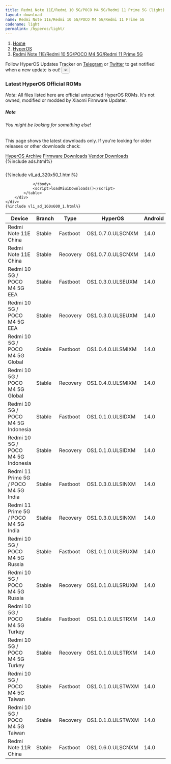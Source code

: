 ```yaml
---
title: Redmi Note 11E/Redmi 10 5G/POCO M4 5G/Redmi 11 Prime 5G (light) HyperOS Downloads
layout: download
name: Redmi Note 11E/Redmi 10 5G/POCO M4 5G/Redmi 11 Prime 5G
codename: light
permalink: /hyperos/light/
---
```

<nav aria-label="breadcrumb">
    <ol class="breadcrumb">
        <li class="breadcrumb-item"><a href="/">Home</a></li>
        <li class="breadcrumb-item"><a href="/hyperos/">HyperOS</a></li>
        <li class="breadcrumb-item active" aria-current="page"><a href="/hyperos/light/">Redmi Note 11E/Redmi 10 5G/POCO M4 5G/Redmi 11 Prime 5G</a></li>
    </ol>
</nav>
<div class="alert alert-primary alert-dismissible fade show" role="alert">
    Follow HyperOS Updates Tracker on <a href="https://t.me/MIUIUpdatesTracker" class="alert-link">Telegram</a>
     or <a href="https://twitter.com/MiFwUpdater" class="alert-link">Twitter</a> to get notified when a new update is out!
    <button type="button" class="close" data-dismiss="alert" aria-label="Close">
        <span aria-hidden="true">&times;</span>
    </button>
</div>

### Latest HyperOS Official ROMs
*Note*: All files listed here are official untouched HyperOS ROMs. It's not owned, modified or modded by Xiaomi Firmware Updater.
<div class="card">
  <div class="card-body">
    <h5 class="card-title">Note</h5>
    <h6 class="card-subtitle mb-2 text-muted">You might be looking for something else!</h6>
    <p class="card-text">This page shows the latest downloads only.
     If you're looking for older releases or other downloads check:</p>
    <a href="/archive/hyperos/light/" class="card-link">HyperOS Archive</a>
    <a href="/firmware/light/" class="card-link">Firmware Downloads</a>
    <a href="/vendor/light/" class="card-link">Vendor Downloads</a>
  </div>
</div>
{%include ads.html%}
<div class="row justify-content-center">
    <div class="col-10">
        <div class="table-responsive-md" style="margin-top: 25px;">
            {%include vli_ad_320x50_1.html%}
            <table id="miui" class="display dt-responsive nowrap compact table table-striped table-hover table-sm">
                <thead class="thead-dark">
                    <tr>
                        <th data-ref="device">Device</th>
                        <th data-ref="branch">Branch</th>
                        <th data-ref="type">Type</th>
                        <th data-ref="miui">HyperOS</th>
                        <th data-ref="android">Android</th>
                        <th data-ref="size">Size</th>
                        <th data-ref="size">Date</th>
                        <th data-ref="link">Link</th>
                    </tr>
                </thead>
                <tbody>
                <tr><td>Redmi Note 11E China</td><td>Stable</td><td>Fastboot</td><td>OS1.0.7.0.ULSCNXM</td><td>14.0</td><td>5.7 GB</td><td>2024-03-04</td><td><a href="/hyperos/light/stable/OS1.0.7.0.ULSCNXM/">Download</a></td></tr>
<tr><td>Redmi Note 11E China</td><td>Stable</td><td>Recovery</td><td>OS1.0.7.0.ULSCNXM</td><td>14.0</td><td>4.4 GB</td><td>2024-03-21</td><td><a href="/hyperos/light/stable/OS1.0.7.0.ULSCNXM/">Download</a></td></tr>
<tr><td>Redmi 10 5G / POCO M4 5G EEA</td><td>Stable</td><td>Fastboot</td><td>OS1.0.3.0.ULSEUXM</td><td>14.0</td><td>6.0 GB</td><td>2024-03-22</td><td><a href="/hyperos/light/stable/OS1.0.3.0.ULSEUXM/">Download</a></td></tr>
<tr><td>Redmi 10 5G / POCO M4 5G EEA</td><td>Stable</td><td>Recovery</td><td>OS1.0.3.0.ULSEUXM</td><td>14.0</td><td>3.9 GB</td><td>2024-04-15</td><td><a href="/hyperos/light/stable/OS1.0.3.0.ULSEUXM/">Download</a></td></tr>
<tr><td>Redmi 10 5G / POCO M4 5G Global</td><td>Stable</td><td>Fastboot</td><td>OS1.0.4.0.ULSMIXM</td><td>14.0</td><td>6.3 GB</td><td>2024-03-25</td><td><a href="/hyperos/light/stable/OS1.0.4.0.ULSMIXM/">Download</a></td></tr>
<tr><td>Redmi 10 5G / POCO M4 5G Global</td><td>Stable</td><td>Recovery</td><td>OS1.0.4.0.ULSMIXM</td><td>14.0</td><td>3.9 GB</td><td>2024-04-15</td><td><a href="/hyperos/light/stable/OS1.0.4.0.ULSMIXM/">Download</a></td></tr>
<tr><td>Redmi 10 5G / POCO M4 5G Indonesia</td><td>Stable</td><td>Fastboot</td><td>OS1.0.1.0.ULSIDXM</td><td>14.0</td><td>5.7 GB</td><td>2024-02-20</td><td><a href="/hyperos/light/stable/OS1.0.1.0.ULSIDXM/">Download</a></td></tr>
<tr><td>Redmi 10 5G / POCO M4 5G Indonesia</td><td>Stable</td><td>Recovery</td><td>OS1.0.1.0.ULSIDXM</td><td>14.0</td><td>3.9 GB</td><td>2024-02-29</td><td><a href="/hyperos/light/stable/OS1.0.1.0.ULSIDXM/">Download</a></td></tr>
<tr><td>Redmi 11 Prime 5G / POCO M4 5G India</td><td>Stable</td><td>Fastboot</td><td>OS1.0.3.0.ULSINXM</td><td>14.0</td><td>5.1 GB</td><td>2024-04-18</td><td><a href="/hyperos/light/stable/OS1.0.3.0.ULSINXM/">Download</a></td></tr>
<tr><td>Redmi 11 Prime 5G / POCO M4 5G India</td><td>Stable</td><td>Recovery</td><td>OS1.0.3.0.ULSINXM</td><td>14.0</td><td>3.8 GB</td><td>2024-04-21</td><td><a href="/hyperos/light/stable/OS1.0.3.0.ULSINXM/">Download</a></td></tr>
<tr><td>Redmi 10 5G / POCO M4 5G Russia</td><td>Stable</td><td>Fastboot</td><td>OS1.0.1.0.ULSRUXM</td><td>14.0</td><td>5.8 GB</td><td>2024-02-29</td><td><a href="/hyperos/light/stable/OS1.0.1.0.ULSRUXM/">Download</a></td></tr>
<tr><td>Redmi 10 5G / POCO M4 5G Russia</td><td>Stable</td><td>Recovery</td><td>OS1.0.1.0.ULSRUXM</td><td>14.0</td><td>3.8 GB</td><td>2024-03-25</td><td><a href="/hyperos/light/stable/OS1.0.1.0.ULSRUXM/">Download</a></td></tr>
<tr><td>Redmi 10 5G / POCO M4 5G Turkey</td><td>Stable</td><td>Fastboot</td><td>OS1.0.1.0.ULSTRXM</td><td>14.0</td><td>5.7 GB</td><td>2024-02-29</td><td><a href="/hyperos/light/stable/OS1.0.1.0.ULSTRXM/">Download</a></td></tr>
<tr><td>Redmi 10 5G / POCO M4 5G Turkey</td><td>Stable</td><td>Recovery</td><td>OS1.0.1.0.ULSTRXM</td><td>14.0</td><td>3.9 GB</td><td>2024-03-25</td><td><a href="/hyperos/light/stable/OS1.0.1.0.ULSTRXM/">Download</a></td></tr>
<tr><td>Redmi 10 5G / POCO M4 5G Taiwan</td><td>Stable</td><td>Fastboot</td><td>OS1.0.1.0.ULSTWXM</td><td>14.0</td><td>5.4 GB</td><td>2024-02-20</td><td><a href="/hyperos/light/stable/OS1.0.1.0.ULSTWXM/">Download</a></td></tr>
<tr><td>Redmi 10 5G / POCO M4 5G Taiwan</td><td>Stable</td><td>Recovery</td><td>OS1.0.1.0.ULSTWXM</td><td>14.0</td><td>3.8 GB</td><td>2024-03-01</td><td><a href="/hyperos/light/stable/OS1.0.1.0.ULSTWXM/">Download</a></td></tr>
<tr><td>Redmi Note 11R China</td><td>Stable</td><td>Fastboot</td><td>OS1.0.6.0.ULSCNXM</td><td>14.0</td><td>5.8 GB</td><td>2024-01-15</td><td><a href="/hyperos/lightcm/stable/OS1.0.6.0.ULSCNXM/">Download</a></td></tr>

                </tbody>
                <script>loadMiuiDownloads()</script>
            </table>
        </div>
    </div>
    {%include vli_ad_160x600_1.html%}
</div>
